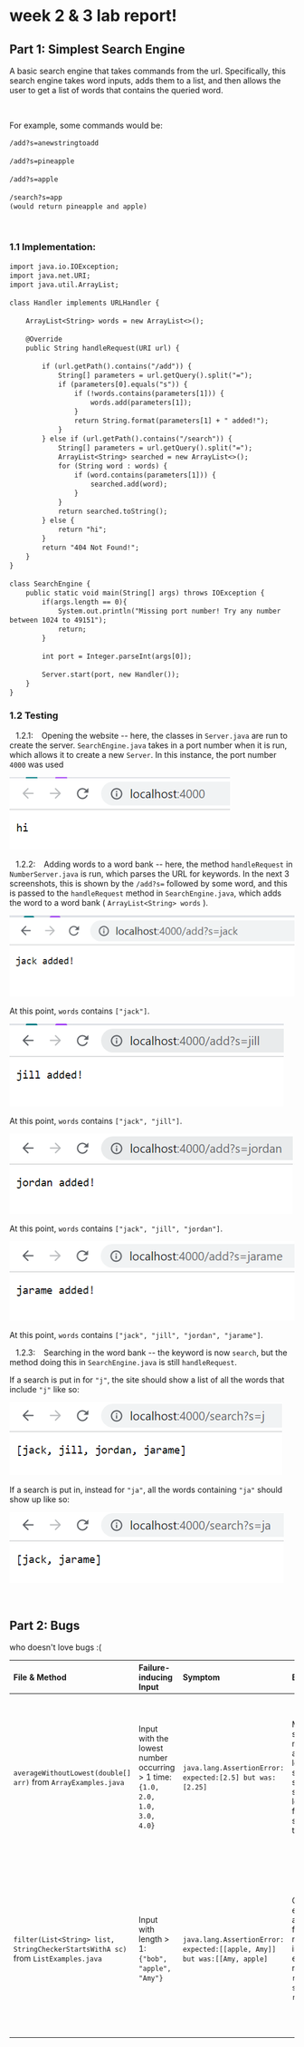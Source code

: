 # week 2 & 3 lab report!

## Part 1: Simplest Search Engine

A basic search engine that takes commands from the url. Specifically, this search engine takes word inputs, adds them to a list, and then allows the user to get a list of words that contains the queried word.

&nbsp;

For example, some commands would be:
```
/add?s=anewstringtoadd

/add?s=pineapple

/add?s=apple

/search?s=app
(would return pineapple and apple)
```

&nbsp;

### 1.1 Implementation:

```
import java.io.IOException;
import java.net.URI;
import java.util.ArrayList;

class Handler implements URLHandler {

    ArrayList<String> words = new ArrayList<>();

    @Override
    public String handleRequest(URI url) {
        
        if (url.getPath().contains("/add")) {
            String[] parameters = url.getQuery().split("=");
            if (parameters[0].equals("s")) {
                if (!words.contains(parameters[1])) {
                    words.add(parameters[1]);
                }
                return String.format(parameters[1] + " added!");
            }
        } else if (url.getPath().contains("/search")) {
            String[] parameters = url.getQuery().split("=");
            ArrayList<String> searched = new ArrayList<>();
            for (String word : words) {
                if (word.contains(parameters[1])) {
                    searched.add(word);
                }
            }
            return searched.toString();
        } else {
            return "hi";
        }
        return "404 Not Found!";
    }
}

class SearchEngine {
    public static void main(String[] args) throws IOException {
        if(args.length == 0){
            System.out.println("Missing port number! Try any number between 1024 to 49151");
            return;
        }

        int port = Integer.parseInt(args[0]);

        Server.start(port, new Handler());
    }
}
```

### 1.2 Testing
&ensp; 1.2.1: &ensp; Opening the website -- here, the classes in ```Server.java``` are run to create the server. ```SearchEngine.java``` takes in a port number when it is run, which allows it to create a new ```Server```. In this instance, the port number ```4000``` was used 

![Image](res\lab3\start.png)

&ensp; 1.2.2: &ensp; Adding words to a word bank -- here, the method ```handleRequest``` in ```NumberServer.java``` is run, which parses the URL for keywords. In the next 3 screenshots, this is shown by the ```/add?s=``` followed by some word, and this is passed to the ```handleRequest``` method in ```SearchEngine.java```, which adds the word to a word bank ( ```ArrayList<String> words``` ).

![Image](res\lab3\jack.png)

At this point, ```words``` contains ```["jack"]```.

![Image](res\lab3\jill.png)

At this point, ```words``` contains ```["jack", "jill"]```.

![Image](res\lab3\jordan.png)

At this point, ```words``` contains ```["jack", "jill", "jordan"]```.

![Image](res\lab3\jarame.png)

At this point, ```words``` contains ```["jack", "jill", "jordan", "jarame"]```.

&ensp; 1.2.3: &ensp; Searching in the word bank -- the keyword is now ```search```, but the method doing this in ```SearchEngine.java``` is still ```handleRequest```.
&nbsp;

If a search is put in for ```"j"```, the site should show a list of all the words that include ```"j"``` like so:

![Image](res\lab3\searchJ.png)
&nbsp;

If a search is put in, instead for ```"ja"```, all the words containing ```"ja"``` should show up like so:

![Image](res\lab3\searchJa.png)

&nbsp;

## Part 2: Bugs
who doesn't love bugs :(

|File & Method     | Failure-inducing Input    | Symptom       | Bug       | Connection  |
| :---        | :---        |         :---    |         :---    | :---  |
| ```averageWithoutLowest(double[] arr)``` from ```ArrayExamples.java```     | Input with the lowest number occurring > 1 time: ```{1.0, 2.0, 1.0, 3.0, 4.0}```      |   ```java.lang.AssertionError: expected:[2.5] but was:[2.25]```   |    Mistakenly skips all numbers that are equal to the lowest when it should only skip one. To fix, subtract the lowest number from the total sum once and then divide. | Since the method skipped **all** occurences of the lowest number, it skipped ```1.0``` twice when calculating the sum and got ```9.0/4 = 2.25``` instead of ```10.0/4 = 2.5```.|
| ```filter(List<String> list, StringCheckerStartsWithA sc)``` from ```ListExamples.java```   | Input with length > 1: ```{"bob", "apple", "Amy"}```        |  ```java.lang.AssertionError: expected:[[apple, Amy]] but was:[[Amy, apple]```     |       Chosen elements were added to the front of the result array instead of the end. To fix, replace ```result.add(0, s);``` with ```result.add(s);```.  | The method was supposed to keep the items in the same order that they appeared in the input list, but adding the chosen items to the front of the result array reverses the order.    |




